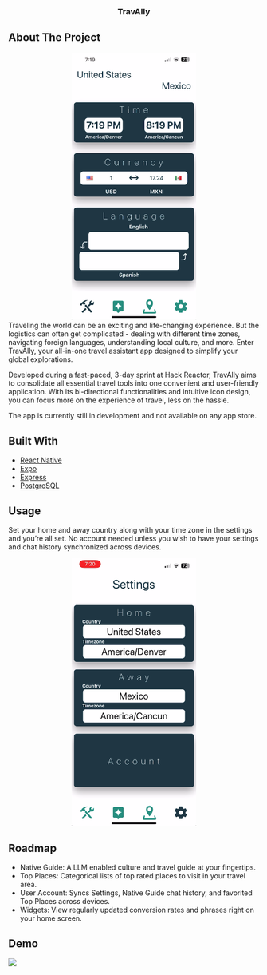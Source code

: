 <br/>
<p align="center">
  <h3 align="center">TravAlly</h3>
</p>



## About The Project

<div align="center">
<img src="/assets/TravAlly-Tools.png" width="250"/>
</div>
Traveling the world can be an exciting and life-changing experience. But the logistics can often get complicated - dealing with different time zones, navigating foreign languages, understanding local culture, and more. Enter TravAlly, your all-in-one travel assistant app designed to simplify your global explorations.

Developed during a fast-paced, 3-day sprint at Hack Reactor, TravAlly aims to consolidate all essential travel tools into one convenient and user-friendly application. With its bi-directional functionalities and intuitive icon design, you can focus more on the experience of travel, less on the hassle.

The app is currently still in development and not available on any app store.

## Built With



* [React Native](https://reactnative.dev/)
* [Expo](https://expo.dev/)
* [Express](https://expressjs.com/)
* [PostgreSQL](https://www.postgresql.org/)

## Usage

Set your home and away country along with your time zone in the settings and you’re all set. No account needed unless you wish to have your settings and chat history synchronized across devices.

<div align="center">
<img src="/assets/TravAlly-Settings.png" width="250"/>
</div>

## Roadmap

- Native Guide: A LLM enabled culture and travel guide at your fingertips.
- Top Places: Categorical lists of top rated places to visit in your travel area.
- User Account: Syncs Settings, Native Guide chat history, and favorited Top Places across devices.
- Widgets: View regularly updated conversion rates and phrases right on your home screen.


## Demo

<img src="/assets/TravAlly-Beta-Demo.gif" width="250"/>


